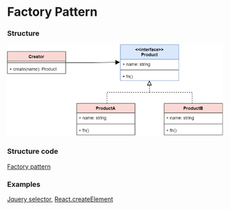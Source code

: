 # Factory Pattern

### Structure
![Factory](../../pics/factory.png)

### Structure code
[Factory pattern](./factory.ts)

### Examples
[Jquery selector](./examples/query.js), [React.createElement](.,/../examples/createElement.js)
